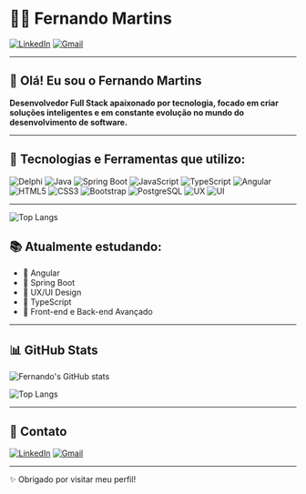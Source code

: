 # 👨‍💻 Fernando Martins

[![LinkedIn](https://img.shields.io/badge/LinkedIn-blue?style=for-the-badge&logo=linkedin)](https://br.linkedin.com/in/devfmartins)
[![Gmail](https://img.shields.io/badge/Gmail-D14836?style=for-the-badge&logo=gmail&logoColor=white)](mailto:fernandom.adm@gmail.com)

---

## 👋 Olá! Eu sou o Fernando Martins

**Desenvolvedor Full Stack apaixonado por tecnologia, focado em criar soluções inteligentes e em constante evolução no mundo do desenvolvimento de software.**

---

## 🚀 Tecnologias e Ferramentas que utilizo:

![Delphi](https://img.shields.io/badge/Delphi-EE1F25?style=for-the-badge&logo=delphi&logoColor=white)
![Java](https://img.shields.io/badge/Java-ED8B00?style=for-the-badge&logo=java&logoColor=white)
![Spring Boot](https://img.shields.io/badge/Spring%20Boot-6DB33F?style=for-the-badge&logo=spring-boot&logoColor=white)
![JavaScript](https://img.shields.io/badge/JavaScript-F7DF1E?style=for-the-badge&logo=javascript&logoColor=black)
![TypeScript](https://img.shields.io/badge/TypeScript-007ACC?style=for-the-badge&logo=typescript&logoColor=white)
![Angular](https://img.shields.io/badge/Angular-DD0031?style=for-the-badge&logo=angular&logoColor=white)
![HTML5](https://img.shields.io/badge/HTML5-E34F26?style=for-the-badge&logo=html5&logoColor=white)
![CSS3](https://img.shields.io/badge/CSS3-1572B6?style=for-the-badge&logo=css3&logoColor=white)
![Bootstrap](https://img.shields.io/badge/Bootstrap-7952B3?style=for-the-badge&logo=bootstrap&logoColor=white)
![PostgreSQL](https://img.shields.io/badge/PostgreSQL-316192?style=for-the-badge&logo=postgresql&logoColor=white)
![UX](https://img.shields.io/badge/UX-000000?style=for-the-badge&logo=figma&logoColor=white)
![UI](https://img.shields.io/badge/UI-000000?style=for-the-badge&logo=figma&logoColor=white)

---
![Top Langs](https://github-readme-stats.vercel.app/api/top-langs/?username=devfmartins&layout=compact&theme=github_dark)


## 📚 Atualmente estudando:

- 🚀 Angular
- 🚀 Spring Boot
- 🚀 UX/UI Design
- 🚀 TypeScript
- 🚀 Front-end e Back-end Avançado

---

## 📊 GitHub Stats

![Fernando's GitHub stats](https://github-readme-stats.vercel.app/api?username=devfmartins&show_icons=true&theme=radical)

![Top Langs](https://github-readme-stats.vercel.app/api/top-langs/?username=devfmartins&layout=compact&theme=radical)

---

## 💼 Contato

[![LinkedIn](https://img.shields.io/badge/LinkedIn-blue?style=for-the-badge&logo=linkedin)](https://br.linkedin.com/in/devfmartins)
[![Gmail](https://img.shields.io/badge/Gmail-D14836?style=for-the-badge&logo=gmail&logoColor=white)](mailto:fernandom.adm@gmail.com)

---

✨ Obrigado por visitar meu perfil!
